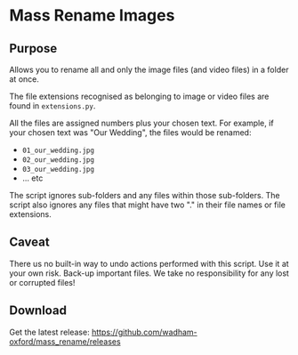 # Mass Rename Images
## Purpose

Allows you to rename all and only the image files (and video files) in a folder at once.

The file extensions recognised as belonging to image or video files are found in `extensions.py`.

All the files are assigned numbers plus your chosen text. For example, if your chosen text was "Our Wedding", the files would be renamed:

- `01_our_wedding.jpg`
- `02_our_wedding.jpg`
- `03_our_wedding.jpg`
- ... etc

The script ignores sub-folders and any files within those sub-folders. The script also ignores any files that might have two "." in their file names or file extensions. 

## Caveat

There us no built-in way to undo actions performed with this script. Use it at your own risk. Back-up important files. We take no responsibility for any lost or corrupted files!

## Download 

Get the latest release: https://github.com/wadham-oxford/mass_rename/releases
